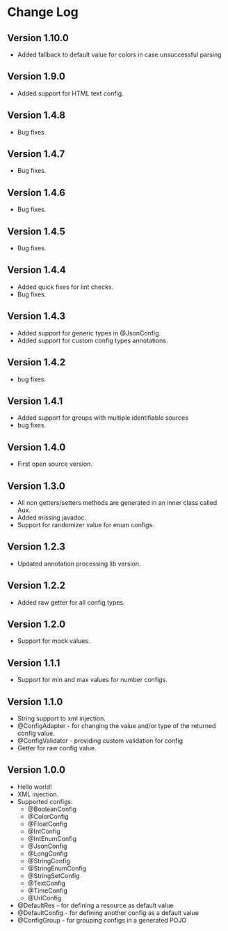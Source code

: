Change Log
==========

Version 1.10.0
----------------------------
   * Added fallback to default value for colors in case unsuccessful parsing

Version 1.9.0
----------------------------
   * Added support for HTML text config.

Version 1.4.8
----------------------------
   * Bug fixes.

Version 1.4.7
----------------------------
   * Bug fixes.

Version 1.4.6
----------------------------
   * Bug fixes.

Version 1.4.5
----------------------------
   * Bug fixes.

Version 1.4.4
----------------------------
   * Added quick fixes for lint checks.
   * Bug fixes.

Version 1.4.3
----------------------------
   * Added support for generic types in @JsonConfig.
   * Added support for custom config types annotations.

Version 1.4.2
----------------------------
   * bug fixes.

Version 1.4.1
----------------------------
   * Added support for groups with multiple identifiable sources
   * bug fixes.

Version 1.4.0
----------------------------
   * First open source version.

Version 1.3.0
----------------------------

   * All non getters/setters methods are generated in an inner class called Aux.
   * Added missing javadoc.
   * Support for randomizer value for enum configs.

Version 1.2.3
----------------------------

   * Updated annotation processing lib version.

Version 1.2.2
----------------------------

   * Added raw getter for all config types.

Version 1.2.0
----------------------------

   * Support for mock values.

Version 1.1.1
----------------------------

   * Support for min and max values for number configs.

Version 1.1.0
----------------------------

   * String support to xml injection.
   * @ConfigAdapter - for changing the value and/or type of the returned config value.
   * @ConfigValidator - providing custom validation for config
   * Getter for raw config value.

Version 1.0.0
----------------------------

   * Hello world!
   * XML injection.
   * Supported configs:
        * @BooleanConfig
        * @ColorConfig
        * @FloatConfig
        * @IntConfig
        * @IntEnumConfig
        * @JsonConfig
        * @LongConfig
        * @StringConfig
        * @StringEnumConfig
        * @StringSetConfig
        * @TextConfig
        * @TimeConfig
        * @UrlConfig
   * @DefaultRes - for defining a resource as default value
   * @DefaultConfig - for defining another config as a default value
   * @ConfigGroup - for grouping configs in a generated POJO